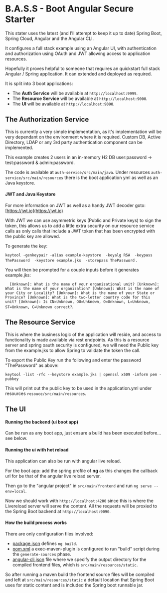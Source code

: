 # B.A.S.S - Boot Angular Secure Starter

This stater uses the latest (and I'll attempt to keep it up to date) Spring Boot, Spring Cloud, Angular and the Angular CLI.

It configures a full stack example using an Angular UI, with authentication and authorization using 
OAuth and JWT allowing access to application resources.

Hopefully it proves helpful to someone that requires an quickstart full stack Angular / Spring application.
It can extended and deployed as required.

It is split into 3 boot applications:
 - The **Auth Service**  will be available at `http://localhost:9999`. 
 - The **Resource Service**  will be available at `http://localhost:9000`. 
 - The **UI**  will be available at `http://localhost:9090`. 

## The Authorization Service
This is currently a very simple implementation, as it's implementation will be very dependant on the environment where it is required.
Custom DB, Active Directory, LDAP or any 3rd party authentication component can be implemented.

This example creates 2 users in an in-memory H2 DB user:password -> test:password & admin:password.

The code is available at `auth-service/src/main/java`.
Under resources `auth-service/src/main/resources` there is the boot application yml as well as an Java keystore.

#### JWT and Java Keystore

For more information on JWT as well as a handy JWT decoder goto: [https://jwt.io](https://jwt.io)

With JWT we can use asymmetric keys (Public and Private keys) to sign the token, 
this allows us to add a little extra security on our resource service calls as only calls that include a JWT token that has been 
encrypted with the public key are allowed.

To generate the key:

`keytool -genkeypair -alias example-keystore 
                     -keyalg RSA 
                     -keypass ThePassword 
                     -keystore example.jks 
                     -storepass ThePassword` .

You will then be prompted for a couple inputs before it generates example.jks:

`  [Unknown]:
 What is the name of your organizational unit?
   [Unknown]:
 What is the name of your organization?
   [Unknown]:
 What is the name of your City or Locality?
   [Unknown]:
 What is the name of your State or Province?
   [Unknown]:
 What is the two-letter country code for this unit?
   [Unknown]:
 Is CN=Unknown, OU=Unknown, O=Unknown, L=Unknown, ST=Unknown, C=Unknown correct?`.
     
                    

## The Resource Service

This is where the business logic of the application will reside, and access to functionality is made available via rest endpoints.
As this is a resource server and spring oauth security is configured, we will need the Public key from the example.jks 
to allow Spring to validate the token the call.

To export the Public Key run the following and enter the password "ThePassword" as above:

`keytool -list -rfc --keystore example.jks | openssl x509 -inform pem -pubkey`

This will print out the public key to be used in the application.yml under resources `resouce/src/main/resources`.

## The UI

#### Running the backend (ui boot app)
Can be run as any boot app, just ensure a build has been executed before... see below.

#### Running the ui with hot reload
This application can also be run with angular live reload.

For the boot app:
add the spring profile of **ng** as this changes the callback url for be that of the angular live reload server.

Then go to the "angular project" in `src/main/frontend` and run `ng serve --env=local`.

Now we should work with `http://localhost:4200` since this is where the Livereload server will serve the content. 
All the requests will be proxied to the Spring Boot backend at `http://localhost:9090`.


#### How the build process works
There are only  configuration files involved:

- [package.json](ui/src/main/frontend/package.json) defines `ng build`.
- [pom.xml](ui/pom.xml) a exec-maven-plugin is configured to run "build" script during the `generate-sources` phase.
- [angular-cli.json](ui/src/main/frontend/angular-cli.json) file where we specify the output directory for the compiled frontend files, which is `src/main/resources/static`.

So after running a maven build the frontend source files will be compiled and left at `src/main/resources/static` 
a default location that Spring Boot uses for static content and is included the Spring boot runnable jar.


